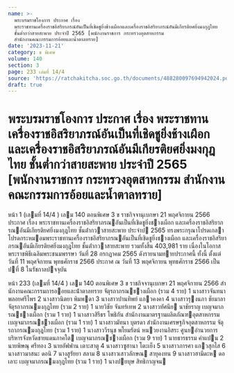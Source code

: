 ```yaml
---
name: >-
  พระบรมราชโองการ ประกาศ เรื่อง
  พระราชทานเครื่องราชอิสริยาภรณ์อันเป็นที่เชิดชูยิ่งช้างเผือกและเครื่องราชอิสริยาภรณ์อันมีเกียรติยศยิ่งมงกุฎไทย
  ชั้นต่ำกว่าสายสะพาย ประจำปี 2565 [พนักงานราชการ กระทรวงอุตสาหกรรม
  สำนักงานคณะกรรมการอ้อยและน้ำตาลทราย]
date: '2023-11-21'
category: ข พิเศษ
volume: 140
section: 3
page: 233 เล่มที่ 14/4
source: 'https://ratchakitcha.soc.go.th/documents/488280097694942024.pdf'
draft: true
---
```


# พระบรมราชโองการ ประกาศ เรื่อง พระราชทานเครื่องราชอิสริยาภรณ์อันเป็นที่เชิดชูยิ่งช้างเผือกและเครื่องราชอิสริยาภรณ์อันมีเกียรติยศยิ่งมงกุฎไทย ชั้นต่ำกว่าสายสะพาย ประจำปี 2565 [พนักงานราชการ กระทรวงอุตสาหกรรม สำนักงานคณะกรรมการอ้อยและน้ำตาลทราย]

หน้า 1 (เลมที่ 14/4 ) เลม 140 ตอนพิเศษ 3 ข ราชกิจจานุเบกษา 21 พฤศจิกายน 2566 ประกาศ เรื่อง พระราชทานเครื่องราชอิสริยาภรณอันเป็นที่เชิดชูยิ่งชางเผือก และเครื่องราชอิสริยาภรณอันมีเกียรติยศยิ่งมงกุฎไทย ชั้นต่ํากวาสายสะพาย ประจําป 2565 ทรงพระกรุณาโปรดเกลาโปรดกระหมอมพระราชทานเครื่องราชอิสริยาภรณอันเป็นที่เชิดชูยิ่งชางเผือก และเครื่องราชอิสริยาภรณอันมีเกียรติยศยิ่งมงกุฎไทย ชั้นต่ํากวาสายสะพาย รวมทั้งสิ้น 403,981 ราย เนื่องในโอกาสพระราชพิธีเฉลิมพระชนมพรรษา วันที่ 28 กรกฎาคม 2565 ดังรายนามทายประกาศนี้ ทั้งนี้ ตั้งแต่วันที่ 11 พฤศจิกายน พุทธศักราช 2566 ประกาศ ณ วันที่ 13 พฤศจิกายน พุทธศักราช 2566 เป็นปที่ 8 ในรัชกาลปจจุบัน

หน้า 233 (เลมที่ 14/4 ) เลม 140 ตอนพิเศษ 3 ข ราชกิจจานุเบกษา 21 พฤศจิกายน 2566 สํานักงานคณะกรรมการออยและน้ําตาลทราย จัตุรถาภรณชางเผือก (รวม 4 ราย) 1 นางสาวจันทนา พลอยศรีไพร 2 นางสาวนิตยา พิมพดา 3 นางสาวปานทิพย์ แกวคงคา 4 นางสาวรุงนภา ชัยมาลา จัตุรถาภรณมงกุฎไทย (รวม 2 ราย) 1 นายวิชัย จันทร์เทพ 2 นางสาวทัศนีย นาชัยราญ เบญจมาภรณชางเผือก (รวม 1 ราย) 1 นางสาวสิรีธร โพธิกัน สํานักงานมาตรฐานผลิตภัณฑอุตสาหกรรม เบญจมาภรณชางเผือก (รวม 1 ราย) 1 นางสาวมัทนา บุตรดา สํานักงานเศรษฐกิจอุตสาหกรรม จัตุรถาภรณมงกุฎไทย (รวม 1 ราย) 1 นางสาววีรนุช พโยมรัตน์ หนวยงานอิสระ ศูนยอํานวยการบริหารจังหวัดชายแดนภาคใต เบญจมาภรณชางเผือก (รวม 9 ราย) 1 นายธารธรรม คําแปน 2 นายพิษณุ ศรีทอง 3 นายอัฟฟาน เตาะสาตู 4 นางสาวซูฮานา โตะเย็ง 5 นางสาวภารศา แกวสุกไส 6 นางสาวมาสนะ ดอนิ 7 นางสูรัยยา สลาม 8 นางสาวเสาวลักษณ สายุคงทน 9 นางสาวฮามีดะห ดอเลาะ เบญจมาภรณมงกุฎไทย (รวม 1 ราย) 1 นางปยบุษ สิทธิกาญจน
